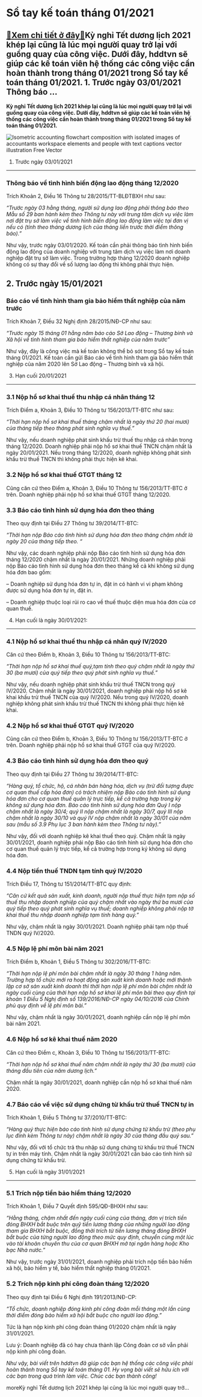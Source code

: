 Sổ tay kế toán tháng 01/2021
============================

[:gift:Xem chi tiết ở đây:gift:](https://hddtvn.com/so-tay-ke-toan-thang-01-2021/)Kỳ nghỉ Tết dương lịch 2021 khép lại cũng là lúc mọi người quay trở lại với guồng quay của công việc. Dưới đây, hddtvn sẽ giúp các kế toán viên hệ thống các công việc cần hoàn thành trong tháng 01/2021 trong Sổ tay kế toán tháng 01/2021. 1. Trước ngày 03/01/2021 Thông báo …
----------------------------------------------------------------------------------------------------------------------------------------------------------------------------------------------------------------------------------------------------------------------------------

**Kỳ nghỉ Tết dương lịch 2021 khép lại cũng là lúc mọi người quay trở lại với guồng quay của công việc. Dưới đây, hddtvn sẽ giúp các kế toán viên hệ thống các công việc cần hoàn thành trong tháng 01/2021 trong Sổ tay kế toán tháng 01/2021.**


![Isometric accounting flowchart composition with isolated images of accountants workspace elements and people with text captions vector illustration Free Vector](https://hddtvn.com/wp-content/uploads/2021/01/isometric-accounting-flowchart-composition-with-isolated-images-accountants-workspace-elements-people-with-text-captions-vector-illustration_1284-30663.jpg)


1. Trước ngày 03/01/2021
------------------------


### Thông báo về tình hình biến động lao động tháng 12/2020


Trích Khoản 2, Điều 16 Thông tư 28/2015/TT-BLĐTBXH như sau:


*“Trước ngày 03 hằng tháng, người sử dụng lao động phải thông báo theo Mẫu số 29 ban hành kèm theo Thông tư này với trung tâm dịch vụ việc làm nơi đặt trụ sở làm việc về tình hình biến động lao động làm việc tại đơn vị nếu có (tính theo tháng dương lịch của tháng liền trước thời điểm thông báo).”*


Như vậy, trước ngày 03/01/2020. Kế toán cần phải thông báo tình hình biến động lao động của doanh nghiệp với trung tâm dịch vụ việc làm nơi doanh nghiệp đặt trụ sở làm việc. Trong trường hợp tháng 12/2020 doanh nghiệp không có sự thay đổi về số lượng lao động thì không phải thực hiện.


**2. Trước ngày 15/01/2021**
----------------------------


### **Báo cáo về tình hình tham gia bảo hiểm thất nghiệp của năm trước**


Trích Khoản 7, Điều 32 Nghị định 28/2015/NĐ-CP như sau:


*“Trước ngày 15 tháng 01 hằng năm báo cáo Sở Lao động – Thương binh và Xã hội về tình hình tham gia bảo hiểm thất nghiệp của năm trước”*


Như vậy, đây là công việc mà kế toán không thể bỏ sót trong Sổ tay kế toán tháng 01/2021. Kế toán cần gửi Báo cáo về tình hình tham gia bảo hiểm thất nghiệp của năm 2020 lên Sở Lao động – Thương binh và xã hội.


3. Hạn cuối 20/01/2021
----------------------


### 3.1 Nộp hồ sơ khai thuế thu nhập cá nhân tháng 12


Trích Điểm a, Khoản 3, Điều 10 Thông tư 156/2013/TT-BTC như sau:


*“Thời hạn nộp hồ sơ khai thuế tháng chậm nhất là ngày thứ 20 (hai mươi) của tháng tiếp theo tháng phát sinh nghĩa vụ thuế.”*


Như vậy, nếu doanh nghiệp phát sinh khấu trừ thuế thu nhập cá nhân trong tháng 12/2020. Doanh nghiệp phải nộp hồ sơ khai thuế TNCN chậm nhất là ngày 20/01/2021. Nếu trong tháng 12/2020, doanh nghiệp không phát sinh khấu trừ thuế TNCN thì không phải thực hiện kê khai.


### 3.2 Nộp hồ sơ khai thuế GTGT tháng 12


Cũng căn cứ theo Điểm a, Khoản 3, Điều 10 Thông tư 156/2013/TT-BTC ở trên. Doanh nghiệp phải nộp hồ sơ khai thuế GTGT tháng 12/2020.


### 3.3 Báo cáo tình hình sử dụng hóa đơn theo tháng


Theo quy định tại Điều 27 Thông tư 39/2014/TT-BTC:


 *“Thời hạn nộp Báo cáo tình hình sử dụng hóa đơn theo tháng chậm nhất là ngày 20 của tháng tiếp theo. “*


Như vậy, các doanh nghiệp phải nộp Báo cáo tình hình sử dụng hóa đơn tháng 12/2020 chậm nhất là ngày 20/01/2021. Những doanh nghiệp phải nộp Báo cáo tình hình sử dụng hóa đơn theo tháng kể cả khi không sử dụng hóa đơn bao gồm:


– Doanh nghiệp sử dụng hóa đơn tự in, đặt in có hành vi vi phạm không được sử dụng hóa đơn tự in, đặt in.


– Doanh nghiệp thuộc loại rủi ro cao về thuế thuộc diện mua hóa đơn của cơ quan thuế.


4. Hạn cuối là ngày 30/01/2021:
-------------------------------


### 4.1 Nộp hồ sơ khai thuế thu nhập cá nhân quý IV/2020


Căn cứ theo Điểm b, Khoản 3, Điều 10 Thông tư 156/2013/TT-BTC:


*“Thời hạn nộp hồ sơ khai thuế quý,tạm tính theo quý chậm nhất là ngày thứ 30 (ba mươi) của quý tiếp theo quý phát sinh nghĩa vụ thuế.”*


Như vậy, nếu doanh nghiệp phát sinh khấu trừ thuế TNCN trong quý IV/2020. Chậm nhất là ngày 30/01/2021, doanh nghiệp phải nộp hồ sơ kê khai khấu trừ thuế TNCN của quý IV/2020. Nếu trong quý IV/2020, doanh nghiệp không phát sinh khấu trừ thuế TNCN thì không phải thực hiện kê khai.


### 4.2 Nộp hồ sơ khai thuế GTGT quý IV/2020


Cũng căn cứ theo Điểm b, Khoản 3, Điều 10 Thông tư 156/2013/TT-BTC ở trên. Doanh nghiệp phải nộp hồ sơ khai thuế GTGT của quý IV/2020.


### 4.3 Báo cáo tình hình sử dụng hóa đơn theo quý


Theo quy định tại Điều 27 Thông tư 39/2014/TT-BTC:


*“Hàng quý, tổ chức, hộ, cá nhân bán hàng hóa, dịch vụ (trừ đối tượng được cơ quan thuế cấp hóa đơn) có trách nhiệm nộp Báo cáo tình hình sử dụng hóa đơn cho cơ quan thuế quản lý trực tiếp, kể cả trường hợp trong kỳ không sử dụng hóa đơn. Báo cáo tình hình sử dụng hóa đơn Quý I nộp chậm nhất là ngày 30/4; quý II nộp chậm nhất là ngày 30/7, quý III nộp chậm nhất là ngày 30/10 và quý IV nộp chậm nhất là ngày 30/01 của năm sau (mẫu số 3.9 Phụ lục 3 ban hành kèm theo Thông tư này).”*


Như vậy, đối với doanh nghiệp kê khai thuế theo quý. Chậm nhất là ngày 30/01/2021, doanh nghiệp phải nộp Báo cáo tình hình sử dụng hóa đơn cho cơ quan thuế quản lý trực tiếp, kể cả trường hợp trong ký không sử dụng hóa đơn.


### 4.4 Nộp tiền thuế TNDN tạm tính quý IV/2020


Trích Điều 17, Thông tư 151/2014/TT-BTC quy định:


*“Căn cứ kết quả sản xuất, kinh doanh, người nộp thuế thực hiện tạm nộp số thuế thu nhập doanh nghiệp của quý chậm nhất vào ngày thứ ba mươi của quý tiếp theo quý phát sinh nghĩa vụ thuế; doanh nghiệp không phải nộp tờ khai thuế thu nhập doanh nghiệp tạm tính hàng quý.”*


Như vậy, chậm nhất là ngày 30/01/2021. Doanh nghiệp phải tạm nộp thuế TNDN quý IV/2020.


### 4.5 Nộp lệ phí môn bài năm 2021


Trích Điểm b, Khoản 1, Điều 5 Thông tư 302/2016/TT-BTC:


*“Thời hạn nộp lệ phí môn bài chậm nhất là ngày 30 tháng 1 hàng năm. Trường hợp tổ chức mới ra hoạt động sản xuất kinh doanh hoặc mới thành lập cơ sở sản xuất kinh doanh thì thời hạn nộp lệ phí môn bài chậm nhất là ngày cuối cùng của thời hạn nộp hồ sơ khai lệ phí môn bài theo quy định tại khoản 1 Điều 5 Nghị định số 139/2016/NĐ-CP ngày 04/10/2016 của Chính phủ quy định về lệ phí môn bài.”*


Như vậy, chậm nhất là ngày 30/01/2021, doanh nghiệp cần nộp lệ phí môn bài năm 2021.


### 4.6 Nộp hồ sơ kê khai thuế năm 2020


Căn cứ theo Điểm c, Khoản 3, Điều 10 Thông tư 156/2013/TT-BTC:


*“Thời hạn nộp hồ sơ khai thuế năm chậm nhất là ngày thứ 30 (ba mươi) của tháng đầu tiên của năm dương lịch.”*


Chậm nhất là ngày 30/01/2021, doanh nghiệp cần nộp hồ sơ khai thuế năm 2020.


### 4.7 Báo cáo về việc sử dụng chứng từ khấu trừ thuế TNCN tự in


Trích Khoản 1, Điều 5 Thông tư 37/2010/TT-BTC:


*“Hàng quý thực hiện báo cáo tình hình sử dụng chứng từ khấu trừ (theo phụ lục đính kèm Thông tư này) chậm nhất là ngày 30 của tháng đầu quý sau.”*


Như vậy, đối với tổ chức trả thu nhập sử dụng chứng từ khấu trừ thuế TNCN tự in trên máy tính. Chậm nhất là ngày 30/01/2021 cần báo cáo tình hình sử dụng chứng từ khấu trừ.


5. Hạn cuối là ngày 31/01/2021
------------------------------


### 5.1 Trích nộp tiền bảo hiểm tháng 12/2020


Trích Khoản 1, Điều 7 Quyết định 595/QĐ-BHXH như sau:


*“Hằng tháng, chậm nhất đến ngày cuối cùng của tháng, đơn vị trích tiền đóng BHXH bắt buộc trên quỹ tiền lương tháng của những người lao động tham gia BHXH bắt buộc, đồng thời trích từ tiền lương tháng đóng BHXH bắt buộc của từng người lao động theo mức quy định, chuyển cùng một lúc vào tài khoản chuyên thu của cơ quan BHXH mở tại ngân hàng hoặc Kho bạc Nhà nước.”*


Như vậy, trước ngày 31/01/2021, doanh nghiệp phải trích nộp tiền bảo hiểm xã hội, bảo hiểm y tế, bảo hiểm thất nghiệp tháng 01/2021.


### 5.2 Trích nộp kinh phí công đoàn tháng 12/2020


Theo quy định tại Điều 6 Nghị định 191/2013/NĐ-CP:


*“Tổ chức, doanh nghiệp đóng kinh phí công đoàn mỗi tháng một lần cùng thời điểm đóng bảo hiểm xã hội bắt buộc cho người lao động.”*


Tức là hạn nộp kinh phí công đoàn tháng 01/2020 chậm nhất là ngày 31/01/2021.


Lưu ý: Doanh nghiệp đã có hay chưa thành lập Công đoàn cơ sở vẫn phải nộp kinh phí công đoàn.


*Như vậy, bài viết trên hddtvn đã giúp các bạn hệ thống các công việc phải hoàn thành trong Sổ tay kế toán tháng 01. Hy vọng bài viết sẽ hữu ích với các bạn trong quá trình làm việc. Chúc các bạn thành công!*



moreKỳ nghỉ Tết dương lịch 2021 khép lại cũng là lúc mọi người quay trở…

